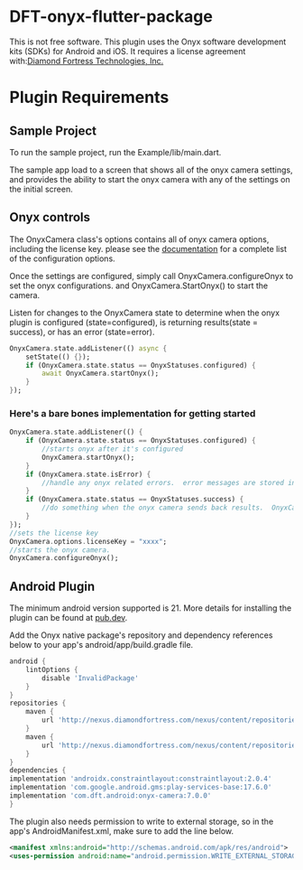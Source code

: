 # DFT-onyx-flutter-package

This is not free software. This plugin uses the Onyx software development kits (SDKs) for Android and iOS. It requires a license agreement with:[Diamond Fortress Technologies, Inc.](https://diamondfortress.com/)

# Plugin Requirements

## Sample Project

To run the sample project, run the Example/lib/main.dart.

The sample app load to a screen that shows all of the onyx camera settings, and  provides the ability to start the onyx camera with any of the settings on the initial screen.

## Onyx controls

The OnyxCamera class's options contains all of onyx camera options, including the license key.  please see the [documentation](https://pub.dev/documentation/onyx_plugin/latest/onyx/OnyxOptions-class.html) for a complete list of the configuration options.

Once the settings are configured, simply call OnyxCamera.configureOnyx to set the onyx configurations.  and OnyxCamera.StartOnyx() to start the camera.

Listen for changes to the OnyxCamera state to determine when the onyx plugin is configured (state=configured), is returning results(state = success), or has an error (state=error).

```dart
OnyxCamera.state.addListener(() async {
    setState(() {});
    if (OnyxCamera.state.status == OnyxStatuses.configured) {
        await OnyxCamera.startOnyx();
    }
});
```

### Here's a bare bones implementation for getting started

```dart
OnyxCamera.state.addListener(() {
    if (OnyxCamera.state.status == OnyxStatuses.configured) {
        //starts onyx after it's configured
        OnyxCamera.startOnyx();
    }
    if (OnyxCamera.state.isError) {
        //handle any onyx related errors.  error messages are stored in the OnyxCamera.state.resultMessage variable.
    }
    if (OnyxCamera.state.status == OnyxStatuses.success) {
        //do something when the onyx camera sends back results.  OnyxCamera.Results holds the onyx results.
    }
});
//sets the license key
OnyxCamera.options.licenseKey = "xxxx";
//starts the onyx camera.
OnyxCamera.configureOnyx();
```

## Android Plugin

The minimum android version supported is 21.  More details for installing the plugin can be found at [pub.dev](https://pub.dev/packages/onyx_plugin/install).

Add the Onyx native package's repository and dependency references below to your app's android/app/build.gradle file.

```Groovy
android {
    lintOptions {
        disable 'InvalidPackage'
    }
}
repositories {
    maven {
        url 'http://nexus.diamondfortress.com/nexus/content/repositories/releases/'
    }
    maven {
        url 'http://nexus.diamondfortress.com/nexus/content/repositories/snapshots/'
    }
}
dependencies {
implementation 'androidx.constraintlayout:constraintlayout:2.0.4'
implementation 'com.google.android.gms:play-services-base:17.6.0'
implementation 'com.dft.android:onyx-camera:7.0.0'
}
```

The plugin also needs permission to write to external storage, so in the app's AndroidManifest.xml, make sure to add the line below.

```xml
<manifest xmlns:android="http://schemas.android.com/apk/res/android">
<uses-permission android:name="android.permission.WRITE_EXTERNAL_STORAGE" />
```
